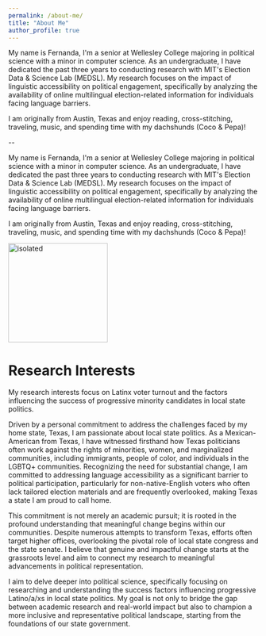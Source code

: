 ```yaml
---
permalink: /about-me/
title: "About Me"
author_profile: true
---
```

<style>
.hover-image {
    display: none;
    position: absolute;
    width: 200px; /* Adjust the size as needed */
    height: auto;
    z-index: 10; /* Ensure the image is on top */
}
.hover-trigger {
    position: relative;
    cursor: pointer;
}
</style>

<script>
document.addEventListener('DOMContentLoaded', function() {
    var trigger = document.querySelector('.hover-trigger');
    var image = document.querySelector('.hover-image');
    
    trigger.addEventListener('mouseover', function() {
        image.style.display = 'block';
    });
    
    trigger.addEventListener('mouseout', function() {
        image.style.display = 'none';
    });
});
</script>

My name is Fernanda, I'm a senior at Wellesley College majoring in political science with a minor in computer science. As an undergraduate, I have dedicated the past three years to conducting research with MIT's Election Data & Science Lab (MEDSL). My research focuses on the impact of linguistic accessibility on political engagement, specifically by analyzing the availability of online multilingual election-related information for individuals facing language barriers. 

I am originally from Austin, Texas and enjoy reading, cross-stitching, traveling, music, and spending time with my dachshunds 
<span class="hover-trigger">(Coco & Pepa)</span>!

<img src="https://fernandamayela.github.io/images/coco_and_pepa.png" alt="Coco and Pepa" class="hover-image" style="top: 20px; left: 0;">

--

My name is Fernanda, I'm a senior at Wellesley College majoring in political science with a minor in computer science. As an undergraduate, I have dedicated the past three years to conducting research with MIT's Election Data & Science Lab (MEDSL). My research focuses on the impact of linguistic accessibility on political engagement, specifically by analyzing the availability of online multilingual election-related information for individuals facing language barriers. 

I am originally from Austin, Texas and enjoy reading, cross-stitching, traveling, music, and spending time with my dachshunds <span class="hover-trigger">(Coco & Pepa)</span>!

<img src="https://fernandamayela.github.io/images/coco_and_pepa.png" alt="Coco and Pepa" class="hover-image">
<img src="https://fernandamayela.github.io/images/coco_and_pepa.png" alt="isolated" width="200"/>

Research Interests
======

My research interests focus on Latinx voter turnout and the factors influencing the success of progressive minority candidates in local state politics.

Driven by a personal commitment to address the challenges faced by my home state, Texas, I am passionate about local state politics. As a Mexican-American from Texas, I have witnessed firsthand how Texas politicians often work against the rights of minorities, women, and marginalized communities, including immigrants, people of color, and individuals in the LGBTQ+ communities. Recognizing the need for substantial change, I am committed to addressing language accessibility as a significant barrier to political participation, particularly for non-native-English voters who often lack tailored election materials and are frequently overlooked, making Texas a state I am proud to call home.

This commitment is not merely an academic pursuit; it is rooted in the profound understanding that meaningful change begins within our communities. Despite numerous attempts to transform Texas, efforts often target higher offices, overlooking the pivotal role of local state congress and the state senate. I believe that genuine and impactful change starts at the grassroots level and aim to connect my research to meaningful advancements in political representation.

I aim to delve deeper into political science, specifically focusing on researching and understanding the success factors influencing progressive Latino/a/xs in local state politics. My goal is not only to bridge the gap between academic research and real-world impact but also to champion a more inclusive and representative political landscape, starting from the foundations of our state government.
